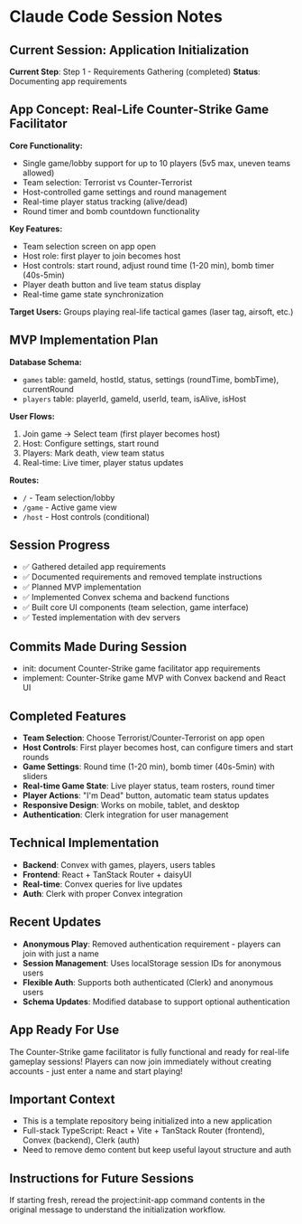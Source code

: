 # Claude Code Session Notes

## Current Session: Application Initialization

**Current Step**: Step 1 - Requirements Gathering (completed)
**Status**: Documenting app requirements

## App Concept: Real-Life Counter-Strike Game Facilitator

**Core Functionality:**
- Single game/lobby support for up to 10 players (5v5 max, uneven teams allowed)
- Team selection: Terrorist vs Counter-Terrorist
- Host-controlled game settings and round management
- Real-time player status tracking (alive/dead)
- Round timer and bomb countdown functionality

**Key Features:**
- Team selection screen on app open
- Host role: first player to join becomes host
- Host controls: start round, adjust round time (1-20 min), bomb timer (40s-5min)
- Player death button and live team status display
- Real-time game state synchronization

**Target Users:** Groups playing real-life tactical games (laser tag, airsoft, etc.)

## MVP Implementation Plan

**Database Schema:**
- `games` table: gameId, hostId, status, settings (roundTime, bombTime), currentRound
- `players` table: playerId, gameId, userId, team, isAlive, isHost

**User Flows:**
1. Join game → Select team (first player becomes host)
2. Host: Configure settings, start round
3. Players: Mark death, view team status
4. Real-time: Live timer, player status updates

**Routes:**
- `/` - Team selection/lobby
- `/game` - Active game view
- `/host` - Host controls (conditional)

## Session Progress
- ✅ Gathered detailed app requirements
- ✅ Documented requirements and removed template instructions
- ✅ Planned MVP implementation
- ✅ Implemented Convex schema and backend functions
- ✅ Built core UI components (team selection, game interface)
- ✅ Tested implementation with dev servers

## Commits Made During Session
- init: document Counter-Strike game facilitator app requirements
- implement: Counter-Strike game MVP with Convex backend and React UI

## Completed Features
- **Team Selection**: Choose Terrorist/Counter-Terrorist on app open
- **Host Controls**: First player becomes host, can configure timers and start rounds
- **Game Settings**: Round time (1-20 min), bomb timer (40s-5min) with sliders
- **Real-time Game State**: Live player status, team rosters, round timer
- **Player Actions**: "I'm Dead" button, automatic team status updates
- **Responsive Design**: Works on mobile, tablet, and desktop
- **Authentication**: Clerk integration for user management

## Technical Implementation
- **Backend**: Convex with games, players, users tables
- **Frontend**: React + TanStack Router + daisyUI
- **Real-time**: Convex queries for live updates
- **Auth**: Clerk with proper Convex integration

## Recent Updates
- **Anonymous Play**: Removed authentication requirement - players can join with just a name
- **Session Management**: Uses localStorage session IDs for anonymous users  
- **Flexible Auth**: Supports both authenticated (Clerk) and anonymous users
- **Schema Updates**: Modified database to support optional authentication

## App Ready For Use
The Counter-Strike game facilitator is fully functional and ready for real-life gameplay sessions!
Players can now join immediately without creating accounts - just enter a name and start playing!

## Important Context
- This is a template repository being initialized into a new application
- Full-stack TypeScript: React + Vite + TanStack Router (frontend), Convex (backend), Clerk (auth)
- Need to remove demo content but keep useful layout structure and auth

## Instructions for Future Sessions
If starting fresh, reread the project:init-app command contents in the original message to understand the initialization workflow.